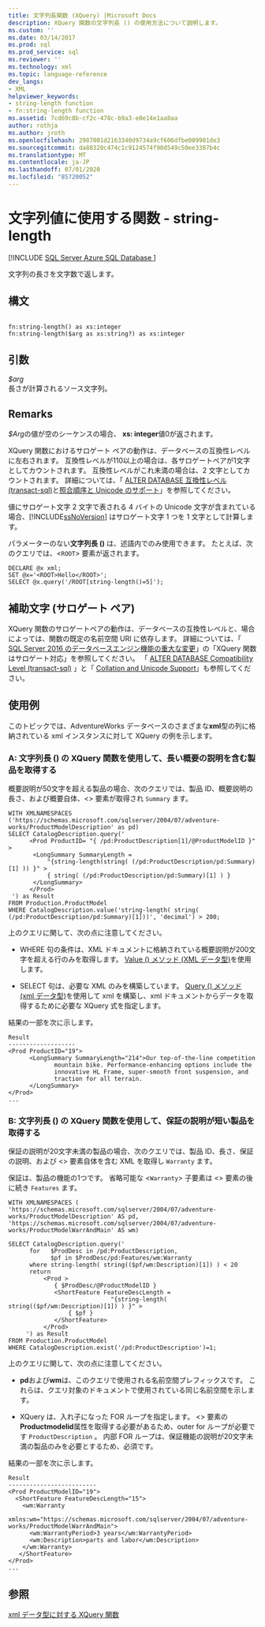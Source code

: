 ```yaml
---
title: 文字列長関数 (XQuery) |Microsoft Docs
description: XQuery 関数の文字列長 () の使用方法について説明します。
ms.custom: ''
ms.date: 03/14/2017
ms.prod: sql
ms.prod_service: sql
ms.reviewer: ''
ms.technology: xml
ms.topic: language-reference
dev_langs:
- XML
helpviewer_keywords:
- string-length function
- fn:string-length function
ms.assetid: 7cd69c8b-cf2c-478c-b9a3-e0e14e1aa8aa
author: rothja
ms.author: jroth
ms.openlocfilehash: 2987001d2163340d9734a9cf606dfbe009901de3
ms.sourcegitcommit: da88320c474c1c9124574f90d549c50ee3387b4c
ms.translationtype: MT
ms.contentlocale: ja-JP
ms.lasthandoff: 07/01/2020
ms.locfileid: "85720052"
---
```

# <a name="functions-on-string-values---string-length"></a>文字列値に使用する関数 - string-length
[!INCLUDE [SQL Server Azure SQL Database ](../includes/applies-to-version/sqlserver.md)]

  文字列の長さを文字数で返します。  
  
## <a name="syntax"></a>構文  
  
```  
  
fn:string-length() as xs:integer  
fn:string-length($arg as xs:string?) as xs:integer  
```  
  
## <a name="arguments"></a>引数  
 *$arg*  
 長さが計算されるソース文字列。  
  
## <a name="remarks"></a>Remarks  
 *$Arg*の値が空のシーケンスの場合、 **xs: integer**値0が返されます。  
  
 XQuery 関数におけるサロゲート ペアの動作は、データベースの互換性レベルに左右されます。 互換性レベルが110以上の場合は、各サロゲートペアが1文字としてカウントされます。 互換性レベルがこれ未満の場合は、2 文字としてカウントされます。 詳細については、「 [ALTER DATABASE 互換性レベル &#40;transact-sql&#41;](../t-sql/statements/alter-database-transact-sql-compatibility-level.md)と[照合順序と Unicode のサポート](../relational-databases/collations/collation-and-unicode-support.md)」を参照してください。  
  
 値にサロゲート文字 2 文字で表される 4 バイトの Unicode 文字が含まれている場合、[!INCLUDE[ssNoVersion](../includes/ssnoversion-md.md)] はサロゲート文字 1 つを 1 文字として計算します。  
  
 パラメーターのない**文字列長 ()** は、述語内でのみ使用できます。 たとえば、次のクエリでは、<`ROOT`> 要素が返されます。  
  
```  
DECLARE @x xml;  
SET @x='<ROOT>Hello</ROOT>';  
SELECT @x.query('/ROOT[string-length()=5]');  
```  
  
## <a name="supplementary-characters-surrogate-pairs"></a>補助文字 (サロゲート ペア)  
 XQuery 関数のサロゲートペアの動作は、データベースの互換性レベルと、場合によっては、関数の既定の名前空間 URI に依存します。 詳細については、「 [SQL Server 2016 のデータベースエンジン機能の重大な変更](../database-engine/breaking-changes-to-database-engine-features-in-sql-server-2016.md)」の「XQuery 関数はサロゲート対応」を参照してください。 「 [ALTER DATABASE Compatibility Level &#40;transact-sql&#41;](../t-sql/statements/alter-database-transact-sql-compatibility-level.md) 」と「 [Collation and Unicode Support](../relational-databases/collations/collation-and-unicode-support.md)」も参照してください。  
  
## <a name="examples"></a>使用例  
 このトピックでは、AdventureWorks データベースのさまざまな**xml**型の列に格納されている xml インスタンスに対して XQuery の例を示します。  
  
### <a name="a-using-the-string-length-xquery-function-to-retrieve-products-with-long-summary-descriptions"></a>A: 文字列長 () の XQuery 関数を使用して、長い概要の説明を含む製品を取得する  
 概要説明が50文字を超える製品の場合、次のクエリでは、製品 ID、概要説明の長さ、および概要自体、<> 要素が取得され `Summary` ます。  
  
```  
WITH XMLNAMESPACES ('https://schemas.microsoft.com/sqlserver/2004/07/adventure-works/ProductModelDescription' as pd)  
SELECT CatalogDescription.query('  
      <Prod ProductID= "{ /pd:ProductDescription[1]/@ProductModelID }" >  
       <LongSummary SummaryLength =   
           "{string-length(string( (/pd:ProductDescription/pd:Summary)[1] )) }" >  
           { string( (/pd:ProductDescription/pd:Summary)[1] ) }  
       </LongSummary>  
      </Prod>  
 ') as Result  
FROM Production.ProductModel  
WHERE CatalogDescription.value('string-length( string( (/pd:ProductDescription/pd:Summary)[1]))', 'decimal') > 200;  
```  
  
 上のクエリに関して、次の点に注意してください。  
  
-   WHERE 句の条件は、XML ドキュメントに格納されている概要説明が200文字を超える行のみを取得します。 [Value () メソッド (XML データ型)](../t-sql/xml/value-method-xml-data-type.md)を使用します。  
  
-   SELECT 句は、必要な XML のみを構築しています。 [Query () メソッド (xml データ型)](../t-sql/xml/query-method-xml-data-type.md)を使用して xml を構築し、xml ドキュメントからデータを取得するために必要な XQuery 式を指定します。  
  
 結果の一部を次に示します。  
  
```  
Result  
-------------------  
<Prod ProductID="19">  
      <LongSummary SummaryLength="214">Our top-of-the-line competition   
             mountain bike. Performance-enhancing options include the  
             innovative HL Frame, super-smooth front suspension, and   
             traction for all terrain.  
      </LongSummary>  
</Prod>  
...  
```  
  
### <a name="b-using-the-string-length-xquery-function-to-retrieve-products-whose-warranty-descriptions-are-short"></a>B: 文字列長 () の XQuery 関数を使用して、保証の説明が短い製品を取得する  
 保証の説明が20文字未満の製品の場合、次のクエリでは、製品 ID、長さ、保証の説明、および <> 要素自体を含む XML を取得し `Warranty` ます。  
  
 保証は、製品の機能の1つです。 省略可能な <`Warranty`> 子要素は <> 要素の後に続き `Features` ます。  
  
```  
WITH XMLNAMESPACES (  
'https://schemas.microsoft.com/sqlserver/2004/07/adventure-works/ProductModelDescription' AS pd,  
'https://schemas.microsoft.com/sqlserver/2004/07/adventure-works/ProductModelWarrAndMain' AS wm)  
  
SELECT CatalogDescription.query('  
      for   $ProdDesc in /pd:ProductDescription,  
            $pf in $ProdDesc/pd:Features/wm:Warranty  
      where string-length( string(($pf/wm:Description)[1]) ) < 20  
      return   
          <Prod >  
             { $ProdDesc/@ProductModelID }  
             <ShortFeature FeatureDescLength =   
                             "{string-length( string(($pf/wm:Description)[1]) ) }" >  
                 { $pf }  
             </ShortFeature>  
          </Prod>  
     ') as Result  
FROM Production.ProductModel  
WHERE CatalogDescription.exist('/pd:ProductDescription')=1;  
```  
  
 上のクエリに関して、次の点に注意してください。  
  
-   **pd**および**wm**は、このクエリで使用される名前空間プレフィックスです。 これらは、クエリ対象のドキュメントで使用されている同じ名前空間を示します。  
  
-   XQuery は、入れ子になった FOR ループを指定します。 <> 要素の**Productmodelid**属性を取得する必要があるため、outer for ループが必要です `ProductDescription` 。 内部 FOR ループは、保証機能の説明が20文字未満の製品のみを必要とするため、必須です。  
  
 結果の一部を次に示します。  
  
```  
Result  
-------------------------  
<Prod ProductModelID="19">  
  <ShortFeature FeatureDescLength="15">  
    <wm:Warranty   
       xmlns:wm="https://schemas.microsoft.com/sqlserver/2004/07/adventure-works/ProductModelWarrAndMain">  
      <wm:WarrantyPeriod>3 years</wm:WarrantyPeriod>  
      <wm:Description>parts and labor</wm:Description>  
    </wm:Warranty>  
   </ShortFeature>  
</Prod>  
...  
```  
  
## <a name="see-also"></a>参照  
 [xml データ型に対する XQuery 関数](../xquery/xquery-functions-against-the-xml-data-type.md)  
  
  

